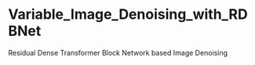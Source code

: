 # Variable_Image_Denoising_with_RDBNet
Residual Dense Transformer Block Network based Image Denoising

